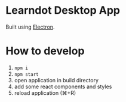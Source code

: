 # Learndot Desktop App

Built using [Electron](https://github.com/atom/electron).

# How to develop
1. `npm i`
2. `npm start`
3. open application in build directory
4. add some react components and styles
5. reload application (⌘+R)
